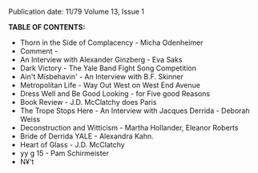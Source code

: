 Publication date: 11/79
Volume 13, Issue 1

**TABLE OF CONTENTS:**
- Thorn in the Side of Complacency - Micha Odenheimer
- Comment -  
- An Interview with Alexander Ginzberg - Eva Saks
- Dark Victory - The Yale Band Fight Song Competition
- Ain't Misbehavin' - An Interview with B.F. Skinner
- Metropolitan Life - Way Out West on West End Avenue
- Dress Well and Be Good Looking - for Five good Reasons
- Book Review - J.D. McClatchy does Paris
- The Trope Stops Here - An Interview with Jacques Derrida - Deborah Weiss
- Deconstruction and Witticism - Martha Hollander, Eleanor Roberts
- Bride of Derrida YALE - Alexandra Kahn.
- Heart of Glass - J.D. McClatchy
- yy g 15 - Pam Schirmeister
- N¥'t


